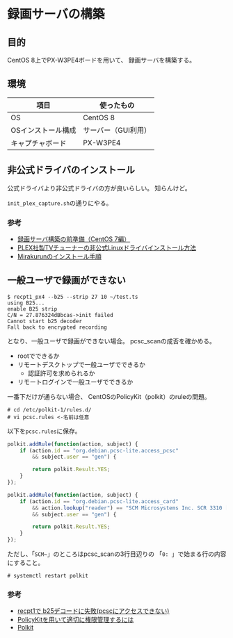 # 録画サーバの構築

## 目的
CentOS 8上でPX-W3PE4ボードを用いて、
録画サーバを構築する。

## 環境
| 項目               | 使ったもの          |
| ------------------ | ------------------- |
| OS                 | CentOS 8            |
| OSインストール構成 | サーバー（GUI利用） |
| キャプチャボード   | PX-W3PE4            |

## 非公式ドライバのインストール
公式ドライバより非公式ドライバの方が良いらしい。
知らんけど。

`init_plex_capture.sh`の通りにやる。

### 参考
- [録画サーバ構築の前準備（CentOS 7編）](https://www.jifu-labo.net/2015/09/centos7_pre/#i-5)
- [PLEX社製TVチューナーの非公式Linuxドライバインストール方法](https://www.jifu-labo.net/2019/01/unofficial_plex_driver/)
- [Mirakurunのインストール手順](https://www.jifu-labo.net/2016/05/mirakurun/)


## 一般ユーザで録画ができない
```console
$ recpt1_px4 --b25 --strip 27 10 ~/test.ts
using B25...
enable B25 strip
C/N = 27.876324dBbcas->init failed
Cannot start b25 decoder
Fall back to encrypted recording
```

となり、一般ユーザで録画ができない場合。
pcsc_scanの成否を確かめる。
- rootでできるか
- リモートデスクトップで一般ユーザでできるか
  - 認証許可を求められるか
- リモートログインで一般ユーザでできるか

一番下だけが通らない場合、
CentOSのPolicyKit（polkit）のruleの問題。

```console
# cd /etc/polkit-1/rules.d/
# vi pcsc.rules <-名前は任意
```

以下を`pcsc.rules`に保存。
```js
polkit.addRule(function(action, subject) {
    if (action.id == "org.debian.pcsc-lite.access_pcsc"
        && subject.user == "gen") {

        return polkit.Result.YES;
    }
});

polkit.addRule(function(action, subject) {
    if (action.id == "org.debian.pcsc-lite.access_card"
        && action.lookup("reader") == "SCM Microsystems Inc. SCR 3310 [CCID Interface] (53311943203951) 00 00"
        && subject.user == "gen") {

        return polkit.Result.YES;
    }
});
```

ただし、「`SCM~`」のところはpcsc_scanの3行目辺りの
「`0: `」で始まる行の内容にすること。

```console
# systemctl restart polkit
```

### 参考
- [recpt1で b25デコードに失敗(pcscにアクセスできない)](http://sarami.pv.s-labo.com/blog/zatta/?p=327)
- [PolicyKitを用いて適切に権限管理するには](https://www.clear-code.com/blog/2016/12/27.html)
- [Polkit](https://wiki.archlinux.jp/index.php/Polkit)
